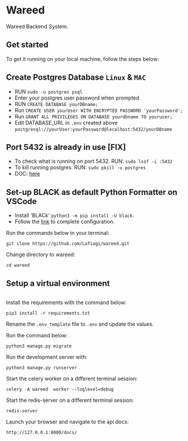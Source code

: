 # Wareed
Wareed Backend System.

## Get started

To get it running on your local machine, follow the steps below:


 ## Create Postgres Database `Linux` & `MAC`
 - RUN `sudo -u postgres psql`
 - Enter your postgres user password when prompted
 - RUN `CREATE DATABASE yourDBname;`
 - Run `CREATE USER yourUser WITH ENCRYPTED PASSWORD 'yourPassword';`
 - Run `GRANT ALL PRIVILEGES ON DATABASE yourdbname TO youruser;`
 - Edit DATABASE_URL in `.env` created above `postgresql://yourUser:yourPassword@localhost:5432/yourDBname`

 ## Port 5432 is already in use [FIX]
 - To check what is running on port 5432. RUN: ```sudo lsof -i :5432```
 - To kill running postgres. RUN: ```sudo pkill -u postgres```
 - DOC: [here](https://github.com/dwyl/learn-postgresql/issues/60)

 ## Set-up BLACK as default Python Formatter on VSCode
 - Install 'BLACk' ```python3 -m pip install -U black```.
 - Follow the [link](https://dev.to/adamlombard/how-to-use-the-black-python-code-formatter-in-vscode-3lo0) to complete configuration.

Run the commands below in your terminal:

```
git clone https://github.com/Lafiagi/wareed.git
```

Change directory to wareed:

```
cd wareed
```
## Setup a virtual environment
```python3 -m venv /path/to/new/virtual/environment
```

Install the requirements with the command below:

```
pip3 install -r requirements.txt
```

Rename the `.env_template` file to `.env` and update the values.

Run the command below:

```
python3 manage.py migrate
```

Run the development server with:

```
python3 manage.py runserver
```

Start the celery worker on a different terminal session:

```
celery -A wareed  worker --loglevel=debug
```

Start the redis-server on a different terminal session:

```
redis-server
```

Launch your browser and navigate to the api docs:

```
http://127.0.0.1:8000/docs/
```